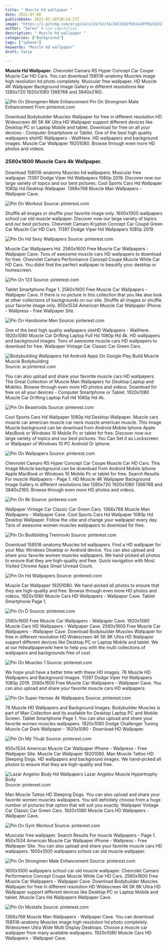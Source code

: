 ```yaml
---
title: " Muscle hd wallpaper "
date: 2021-07-08
publishDate: 2021-03-18T20:24:27Z
image: "https://i.pinimg.com/originals/24/53/34/2453342f63a1a0f9b22b321fe61b8db8.jpg"
author: "Soren" # use capitalize
description: " Muscle hd wallpaper "
categories: ["Background"]
tags: ["iphone"]
keywords: "Muscle hd wallpaper"
draft: false

---
```



**Muscle Hd Wallpaper**. Chevrolet Camaro RS Hyper Concept Car Coupe Muscle Car HD Cars. You can download 158516-anatomy Muscles image high resolution hd photo completely. Muscular free wallpaper. HD Muscle 4K Wallpaper Background Image Gallery in different resolutions like 1280x720 1920x1080 1366768 and 3840x2160.

![Pin On Strongmen Male Enhancement](https://i.pinimg.com/originals/ec/eb/9e/eceb9ec63f5f1c522d8c194f337253ce.jpg "Pin On Strongmen Male Enhancement")
Pin On Strongmen Male Enhancement From pinterest.com


Download Bodybuilder Muscles Wallpaper for free in different resolution HD Widescreen 4K 5K 8K Ultra HD Wallpaper support different devices like Desktop PC or Laptop Mobile and tablet. Download for free on all your devices - Computer Smartphone or Tablet. One of the best high quality wallpapers siteHD Wallpapers - WallHere. HD wallpapers and background images. Muscle Car Wallpaper 19201080. Browse through even more HD photos and videos.

### 2560x1600 Muscle Cars 4k Wallpaper.

Download 158516-anatomy Muscles hd wallpapers. Muscular free wallpaper. 11397 Dodge Viper Hd Wallpapers 1080p 2019. Discover now our large variety of topics and our best pictures. Cool Sports Cars Hd Wallpaper 1080p Hd Desktop Wallpaper. 1366x768 Muscle Man Wallpapers - Wallpaper Cave.


![Pin On Workout](https://i.pinimg.com/originals/0e/5b/1f/0e5b1f50366e83c8aa8142b31799834e.jpg "Pin On Workout")
Source: pinterest.com

Shuffle all images or shuffle your favorite image only. 1600x1000 wallpapers school car old muscle wallpaper. Discover now our large variety of topics and our best pictures. Chevrolet Camaro Krypton Concept Car Coupé Green Car Muscle Car HD Cars. 11397 Dodge Viper Hd Wallpapers 1080p 2019.

![Pin On Hd Sexy Wallpapers](https://i.pinimg.com/originals/0a/08/8e/0a088ee3357a4c057c584b1fda8c43ad.jpg "Pin On Hd Sexy Wallpapers")
Source: pinterest.com

Muscle Car Wallpapers Hd. 2560x1600 Free Muscle Car Wallpapers - Wallpaper Cave. Tons of awesome muscle cars HD wallpapers to download for free. Chevrolet Camaro Performance Concept Coupe Muscle White Car HD Cars. You didnt find the perfect wallpaper to beautify your desktop or homescreen.

![Pin On 123](https://i.pinimg.com/originals/a7/5d/63/a75d63b855b569ea293d429306b1d6f1.jpg "Pin On 123")
Source: pinterest.com

Tablet Smartphone Page 1. 2560x1600 Free Muscle Car Wallpapers - Wallpaper Cave. If there is no picture in this collection that you like also look at other collections of backgrounds on our site. Shuffle all images or shuffle your favorite image only. 950x1534 American Muscle Car Wallpaper iPhone - Wallpress - Free Wallpaper Site.

![Pin On Handsome Men](https://i.pinimg.com/originals/21/6d/98/216d98fd35339ca63e2800a6f9e1ffba.jpg "Pin On Handsome Men")
Source: pinterest.com

One of the best high quality wallpapers siteHD Wallpapers - WallHere. 1920x1080 Muscle Car Drifting Laptop Full Hd 1080p Hd 4k. HD wallpapers and background images. Tons of awesome muscle cars HD wallpapers to download for free. Wallpaper Vintage Car Classic Car Green Cars.

![Bodybuilding Wallpapers Hd Android Apps On Google Play Build Muscle Muscle Bodybuilding](https://i.pinimg.com/originals/ac/45/02/ac4502832c18e0363be4e82d6ba868e2.jpg "Bodybuilding Wallpapers Hd Android Apps On Google Play Build Muscle Muscle Bodybuilding")
Source: ar.pinterest.com

You can also upload and share your favorite muscle cars HD wallpapers. The Great Collection of Muscle Man Wallpapers for Desktop Laptop and Mobiles. Browse through even more HD photos and videos. Download for free on all your devices - Computer Smartphone or Tablet. 1920x1080 Muscle Car Drifting Laptop Full Hd 1080p Hd 4k.

![Pin On Beastroids](https://i.pinimg.com/originals/93/96/e1/9396e1c3d4c07ebf8ea572c858c830cc.jpg "Pin On Beastroids")
Source: pinterest.com

Cool Sports Cars Hd Wallpaper 1080p Hd Desktop Wallpaper. Muscle cars muscle car american muscle car neck muscle american muscle. This Image Muscle background can be download from Android Mobile Iphone Apple MacBook or Windows 10 Mobile Pc or tablet for free. Discover now our large variety of topics and our best pictures. You Can Set it as Lockscreen or Wallpaper of Windows 10 PC Android Or Iphone.

![Pin On Wallpapers](https://i.pinimg.com/originals/07/4c/5d/074c5d7de9bafa9660c25b7e4d52ad20.jpg "Pin On Wallpapers")
Source: pinterest.com

Chevrolet Camaro RS Hyper Concept Car Coupe Muscle Car HD Cars. This Image Muscle background can be download from Android Mobile Iphone Apple MacBook or Windows 10 Mobile Pc or tablet for free. Search Results For muscle Wallpapers - Page 1. HD Muscle 4K Wallpaper Background Image Gallery in different resolutions like 1280x720 1920x1080 1366768 and 3840x2160. Browse through even more HD photos and videos.

![Pin On 8k](https://i.pinimg.com/originals/15/53/79/1553794eda351c8dc1bcbf13bdd379fc.jpg "Pin On 8k")
Source: pinterest.com

Wallpaper Vintage Car Classic Car Green Cars. 1366x768 Muscle Man Wallpapers - Wallpaper Cave. Cool Sports Cars Hd Wallpaper 1080p Hd Desktop Wallpaper. Follow the vibe and change your wallpaper every day. Tons of awesome women muscles wallpapers to download for free.

![Pin On Bodibilding Trenirovki](https://i.pinimg.com/originals/79/be/1f/79be1ff791b6a94b41ec56c42f43fe70.jpg "Pin On Bodibilding Trenirovki")
Source: pinterest.com

Download 158516-anatomy Muscles hd wallpapers. Find a HD wallpaper for your Mac Windows Desktop or Android device. You can also upload and share your favorite women muscles wallpapers. We hand-picked all photos to ensure that they are high-quality and free. Quick navigation with Most Visited Chrome Apps Gmail Unread Count.

![Pin On Hd Wallpapers](https://i.pinimg.com/originals/8b/1d/eb/8b1deb4bdfb2b901850437a89c6de937.jpg "Pin On Hd Wallpapers")
Source: pinterest.com

Muscle Car Wallpaper 19201080. We hand-picked all photos to ensure that they are high-quality and free. Browse through even more HD photos and videos. 1920x1080 Muscle Cars HD Wallpapers - Wallpaper Cave. Tablet Smartphone Page 1.

![Pin On D](https://i.pinimg.com/originals/bc/79/a4/bc79a4fe9aa1f6e56f5d00a01ad0dae2.jpg "Pin On D")
Source: pinterest.com

2560x1600 Free Muscle Car Wallpapers - Wallpaper Cave. 1920x1080 Muscle Cars HD Wallpapers - Wallpaper Cave. 2560x1600 Free Muscle Car Wallpapers - Wallpaper Cave. Download Bodybuilder Muscles Wallpaper for free in different resolution HD Widescreen 4K 5K 8K Ultra HD Wallpaper support different devices like Desktop PC or Laptop Mobile and tablet. We at our Hdwallpaperwiki here to help you with the multi collections of wallpapers and backgrounds free of cost.

![Pin On Muscles 1](https://i.pinimg.com/originals/82/75/e0/8275e01fd8d42022c3a879eb915224f1.jpg "Pin On Muscles 1")
Source: pinterest.com

We hope youll have a better time with these HD images. 76 Muscle HD Wallpapers and Background Images. 11397 Dodge Viper Hd Wallpapers 1080p 2019. 2560x1600 Free Muscle Car Wallpapers - Wallpaper Cave. You can also upload and share your favorite muscle cars HD wallpapers.

![Pin On Super Heroes 4k Wallpapers](https://i.pinimg.com/originals/f2/7a/22/f27a22bfe2f86e11392b47c463e16b67.jpg "Pin On Super Heroes 4k Wallpapers")
Source: pinterest.com

76 Muscle HD Wallpapers and Background Images. Bodybuilder Muscles is part of Man Collection and its available for Desktop Laptop PC and Mobile Screen. Tablet Smartphone Page 1. You can also upload and share your favorite women muscles wallpapers. 1920x1080 Dodge Challenger Tuning Muscle Car Dark Wallpaper - 1920x1080 - Download HD Wallpaper.

![Pin On Mỹ Thuật](https://i.pinimg.com/originals/60/ac/ef/60acefb895ce7ee7c1f181ca5561c6ff.jpg "Pin On Mỹ Thuật")
Source: pinterest.com

950x1534 American Muscle Car Wallpaper iPhone - Wallpress - Free Wallpaper Site. Muscle Car Wallpaper 19201080. Man Muscle Tattoo HD Sleeping Dogs. HD wallpapers and background images. We hand-picked all photos to ensure that they are high-quality and free.

![Lazar Angelov Body Hd Wallpapers Lazar Angelov Muscle Hypertrophy Body](https://i.pinimg.com/originals/0d/bd/1c/0dbd1c186762480def4ce2a1d1211946.jpg "Lazar Angelov Body Hd Wallpapers Lazar Angelov Muscle Hypertrophy Body")
Source: pinterest.com

Man Muscle Tattoo HD Sleeping Dogs. You can also upload and share your favorite women muscles wallpapers. You will definitely choose from a huge number of pictures that option that will suit you exactly. Wallpaper Vintage Car Classic Car Green Cars. 1920x1080 Muscle Cars HD Wallpapers - Wallpaper Cave.

![Pin On Gym Workout](https://i.pinimg.com/736x/c1/25/92/c1259266d8ee6a90bf0467e3febced07.jpg "Pin On Gym Workout")
Source: pinterest.com

Muscular free wallpaper. Search Results For muscle Wallpapers - Page 1. 950x1534 American Muscle Car Wallpaper iPhone - Wallpress - Free Wallpaper Site. You can also upload and share your favorite muscle cars HD wallpapers. 1600x1000 wallpapers school car old muscle wallpaper.

![Pin On Strongmen Male Enhancement](https://i.pinimg.com/originals/ec/eb/9e/eceb9ec63f5f1c522d8c194f337253ce.jpg "Pin On Strongmen Male Enhancement")
Source: pinterest.com

1600x1000 wallpapers school car old muscle wallpaper. Chevrolet Camaro Performance Concept Coupe Muscle White Car HD Cars. 2560x1600 Free Muscle Car Wallpapers - Wallpaper Cave. Download Bodybuilder Muscles Wallpaper for free in different resolution HD Widescreen 4K 5K 8K Ultra HD Wallpaper support different devices like Desktop PC or Laptop Mobile and tablet. Muscle Cars Hd Wallpapers Wallpaper Cave.

![Pin On Mostafa](https://i.pinimg.com/originals/24/53/34/2453342f63a1a0f9b22b321fe61b8db8.jpg "Pin On Mostafa")
Source: pinterest.com

1366x768 Muscle Man Wallpapers - Wallpaper Cave. You can download 158516-anatomy Muscles image high resolution hd photo completely. Widescreen Ultra Wide Multi Display Desktops. Choose a muscle car wallpaper from many available wallpapers. 1920x1080 Muscle Cars HD Wallpapers - Wallpaper Cave.

